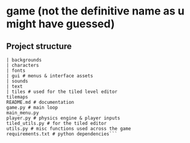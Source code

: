 # game (not the definitive name as u might have guessed)

## Project structure
```assets # data referenced in game code 
| backgrounds
| characters
| fonts
| gui # menus & interface assets
| sounds
| text
| tiles # used for the tiled level editor
tilemaps
README.md # documentation
game.py # main loop
main_menu.py
player.py # physics engine & player inputs
tiled_utils.py # for the tiled editor
utils.py # misc functions used across the game
requirements.txt # python dependencies```

